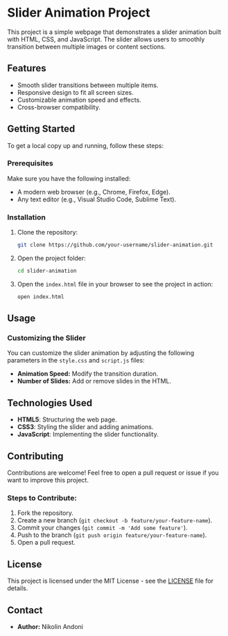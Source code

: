 # Slider Animation Project

This project is a simple webpage that demonstrates a slider animation built with HTML, CSS, and JavaScript. The slider allows users to smoothly transition between multiple images or content sections.

## Features

- Smooth slider transitions between multiple items.
- Responsive design to fit all screen sizes.
- Customizable animation speed and effects.
- Cross-browser compatibility.



## Getting Started

To get a local copy up and running, follow these steps:

### Prerequisites

Make sure you have the following installed:

- A modern web browser (e.g., Chrome, Firefox, Edge).
- Any text editor (e.g., Visual Studio Code, Sublime Text).
  
### Installation

1. Clone the repository:

    ```bash
    git clone https://github.com/your-username/slider-animation.git
    ```

2. Open the project folder:

    ```bash
    cd slider-animation
    ```

3. Open the `index.html` file in your browser to see the project in action:

    ```bash
    open index.html
    ```

## Usage

### Customizing the Slider

You can customize the slider animation by adjusting the following parameters in the `style.css` and `script.js` files:

- **Animation Speed:** Modify the transition duration.
- **Number of Slides:** Add or remove slides in the HTML.

## Technologies Used

- **HTML5**: Structuring the web page.
- **CSS3**: Styling the slider and adding animations.
- **JavaScript**: Implementing the slider functionality.

## Contributing

Contributions are welcome! Feel free to open a pull request or issue if you want to improve this project.

### Steps to Contribute:

1. Fork the repository.
2. Create a new branch (`git checkout -b feature/your-feature-name`).
3. Commit your changes (`git commit -m 'Add some feature'`).
4. Push to the branch (`git push origin feature/your-feature-name`).
5. Open a pull request.

## License

This project is licensed under the MIT License - see the [LICENSE](LICENSE) file for details.

## Contact

- **Author:** Nikolin Andoni



